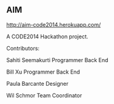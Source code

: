 ## AIM
http://aim-code2014.herokuapp.com/

A CODE2014 Hackathon project.

Contributors:

Sahiti Seemakurti   Programmer Back End

Bill Xu             Programmer Back End

Paula Barcante      Designer

Wil Schmor          Team Coordinator

